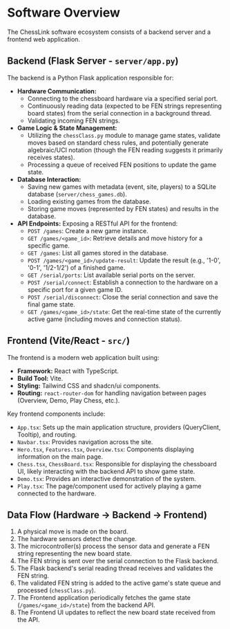 # Software Overview

The ChessLink software ecosystem consists of a backend server and a frontend web application.

## Backend (Flask Server - `server/app.py`)

The backend is a Python Flask application responsible for:

*   **Hardware Communication:**
    *   Connecting to the chessboard hardware via a specified serial port.
    *   Continuously reading data (expected to be FEN strings representing board states) from the serial connection in a background thread.
    *   Validating incoming FEN strings.
*   **Game Logic & State Management:**
    *   Utilizing the `chessClass.py` module to manage game states, validate moves based on standard chess rules, and potentially generate algebraic/UCI notation (though the FEN reading suggests it primarily receives states).
    *   Processing a queue of received FEN positions to update the game state.
*   **Database Interaction:**
    *   Saving new games with metadata (event, site, players) to a SQLite database (`server/chess_games.db`).
    *   Loading existing games from the database.
    *   Storing game moves (represented by FEN states) and results in the database.
*   **API Endpoints:** Exposing a RESTful API for the frontend:
    *   `POST /games`: Create a new game instance.
    *   `GET /games/<game_id>`: Retrieve details and move history for a specific game.
    *   `GET /games`: List all games stored in the database.
    *   `POST /games/<game_id>/update-result`: Update the result (e.g., '1-0', '0-1', '1/2-1/2') of a finished game.
    *   `GET /serial/ports`: List available serial ports on the server.
    *   `POST /serial/connect`: Establish a connection to the hardware on a specific port for a given game ID.
    *   `POST /serial/disconnect`: Close the serial connection and save the final game state.
    *   `GET /games/<game_id>/state`: Get the real-time state of the currently active game (including moves and connection status).

## Frontend (Vite/React - `src/`)

The frontend is a modern web application built using:

*   **Framework:** React with TypeScript.
*   **Build Tool:** Vite.
*   **Styling:** Tailwind CSS and shadcn/ui components.
*   **Routing:** `react-router-dom` for handling navigation between pages (Overview, Demo, Play Chess, etc.).

Key frontend components include:

*   `App.tsx`: Sets up the main application structure, providers (QueryClient, Tooltip), and routing.
*   `Navbar.tsx`: Provides navigation across the site.
*   `Hero.tsx`, `Features.tsx`, `Overview.tsx`: Components displaying information on the main page.
*   `Chess.tsx`, `ChessBoard.tsx`: Responsible for displaying the chessboard UI, likely interacting with the backend API to show game state.
*   `Demo.tsx`: Provides an interactive demonstration of the system.
*   `Play.tsx`: The page/component used for actively playing a game connected to the hardware.

## Data Flow (Hardware -> Backend -> Frontend)

1.  A physical move is made on the board.
2.  The hardware sensors detect the change.
3.  The microcontroller(s) process the sensor data and generate a FEN string representing the new board state.
4.  The FEN string is sent over the serial connection to the Flask backend.
5.  The Flask backend's serial reading thread receives and validates the FEN string.
6.  The validated FEN string is added to the active game's state queue and processed (`chessClass.py`).
7.  The Frontend application periodically fetches the game state (`/games/<game_id>/state`) from the backend API.
8.  The Frontend UI updates to reflect the new board state received from the API. 